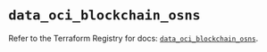 # `data_oci_blockchain_osns`

Refer to the Terraform Registry for docs: [`data_oci_blockchain_osns`](https://registry.terraform.io/providers/oracle/oci/7.19.0/docs/data-sources/blockchain_osns).
